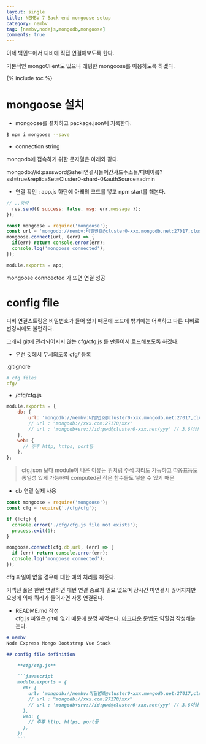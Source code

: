 ```yaml
---
layout: single
title: NEMBV 7 Back-end mongoose setup
category: nembv
tag: [nembv,nodejs,mongodb,mongoose]
comments: true
---
```


이제 백엔드에서 디비에 직접 연결해보도록 한다.

기본적인 mongoClient도 있으나 래핑한 mongoose를 이용하도록 하겠다.

{% include toc %}

# mongoose 설치

- mongoose를 설치하고 package.json에 기록한다.

```bash
$ npm i mongoose --save
```

- connection string

mongodb에 접속하기 위한 문자열은 아래와 같다.

mongodb://id:password@shell연결시들어간샤드주소들/디비이름?ssl=true&replicaSet=Cluster0-shard-0&authSource=admin

- 연결 확인 : app.js 하단에 아래의 코드를 넣고 npm start를 해본다.

```javascript
// ..중략
  res.send({ success: false, msg: err.message });
});

const mongoose = require('mongoose');
const url = 'mongodb://nembv:비밀번호@cluster0-xxx.mongodb.net:27017,cluster0-xxx.mongodb.net:27017,cluster0-xxx.mongodb.net:27017/nembv?ssl=true&replicaSet=Cluster0-xxx&authSource=admin';
mongoose.connect(url, (err) => {
  if(err) return console.error(err);
  console.log('mongoose connected');
});

module.exports = app;
```

mongoose conncected 가 뜨면 연결 성공

# config file

디비 연결스트링은 비밀번호가 들어 있기 때문에 코드에 밖기에는 어색하고 다른 디비로 변경시에도 불편하다.

그래서 git에 관리되어지지 않는 cfg/cfg.js 를 만들어서 로드해보도록 하겠다.

- 우선 깃에서 무시되도록 cfg/ 등록

.gitignore

```yaml
# cfg files
cfg/
```

- /cfg/cfg.js

```javascript
module.exports = {
    db: {
        url: 'mongodb://nembv:비밀번호@cluster0-xxx.mongodb.net:27017,cluster0-xxx.mongodb.net:27017,cluster0-xxx.mongodb.net:27017/nembv?ssl=true&replicaSet=Cluster0-xxx&authSource=admin'
        // url : "mongodb://xxx.com:27170/xxx"
        // url : 'mongodb+srv://id:pwd@cluster0-xxx.net/yyy' // 3.6이상
    },    
    web: {
      // 추후 http, https, port등 
    },
};
```

> cfg.json 보다 module이 나은 이유는 위처럼 주석 처리도 가능하고 따옴표등도 통일성 있게 가능하며 computed된 작은 함수들도 넣을 수 있기 때문

- db 연결 실제 사용

```javascript
const mongoose = require('mongoose');
const cfg = require('./cfg/cfg');

if (!cfg) {
  console.error('./cfg/cfg.js file not exists');
  process.exit(1);
}

mongoose.connect(cfg.db.url, (err) => {
  if (err) return console.error(err);
  console.log('mongoose connected');
});
```
cfg 파일이 없을 경우에 대한 예외 처리를 해준다. 

커넥션 풀은 한번 연결하면 매번 연결 종료가 필요 없으며 장시간 미연결시 끊어지지만 요청에 의해 쿼리가 들어가면 자동 연결된다.

- README.md 작성  
    cfg.js 파일은 git에 없기 때문에 분명 까먹는다. [마크다운](/github/markdown/) 문법도 익힐겸 작성해놓는다.
    
```markdown
# nembv
Node Express Mongo Bootstrap Vue Stack

## config file definition

    **cfg/cfg.js**

    ```javascript
    module.exports = {
      db: {
        url: 'mongodb://nembv:비밀번호@cluster0-xxx.mongodb.net:27017,cluster0-xxx.mongodb.net:27017,cluster0-xxx.mongodb.net:27017/nembv?ssl=true&replicaSet=Cluster0-xxx&authSource=admin',
        // url : "mongodb://xxx.com:27170/xxx"
        // url : 'mongodb+srv://id:pwd@cluster0-xxx.net/yyy' // 3.6이상
      },
      web: {
        // 추후 http, https, port등 
      },
    };
    ```
``` 


